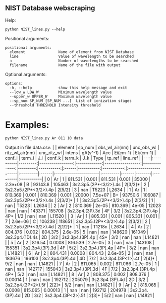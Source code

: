 ## NIST Database webscraping

Help:
```
python NIST_lines.py --help
```
Positional arguments:
```
positional arguments:
  element               Name of element from NIST Database
  line                  Value of wavelength to be searched
  n                     Number of wavelengths to be searched
  filename              Name of the file with output

```
Optional arguments:
```
options:
  -h, --help            show this help message and exit
  --low_w LOW_W         Minimum wavelength value
  --upper_w UPPER_W     Maximum wavelength value
  --sp_num SP_NUM [SP_NUM ...]  List of ionization stages
  --threshold THRESHOLD Intensity threshold
```

# Examples:
```
python NIST_lines.py Ar 811 10 data 
```

Output in file data.csv: 
|    | element   |   sp_num |   obs_wl_air(nm) |   unc_obs_wl |   ritz_wl_air(nm) |   unc_ritz_wl |   intens |   gA(s^-1) | Acc   |   Ei(cm-1) |   Ek(cm-1) | conf_i                | term_i   | J_i   | conf_k                | term_k   | J_k   |   Type | tp_ref   | line_ref   |
|---:|:----------|---------:|-----------------:|-------------:|------------------:|--------------:|---------:|-----------:|:------|-----------:|-----------:|:----------------------|:---------|:------|:----------------------|:---------|:------|-------:|:---------|:-----------|
|  0 | Ar        |        1 |          811.531 |       0.001  |           811.531 |       0.001   |    35000 |    2.3e+08 | B     |    93143.8 |     105463 | 3s2.3p5.(2P*<3/2>).4s | 2[3/2]*  | 2     | 3s2.3p5.(2P*<3/2>).4p | 2[5/2]   | 3     |    nan | T5223    | L2634      |
|  1 | Ar        |        1 |          810.369 |       0.001  |           810.369 |       0.001   |    20000 |    7.5e+07 | B+    |    93750.6 |     106087 | 3s2.3p5.(2P*<3/2>).4s | 2[3/2]*  | 1     | 3s2.3p5.(2P*<3/2>).4p | 2[3/2]   | 1     |    nan | T5223    | L2634      |
|  2 | Ar        |        2 |          810.369 |       2e-05  |           810.369 |       4e-05   |    12023 |  nan       | nan   |   143371   |     155708 | 3s2.3p4.(3P).3d       | 4F       | 3/2   | 3s2.3p4.(3P).4p       | 4P*      | 1/2   |    nan | nan      | L11520     |
|  3 | Ar        |        1 |          805.331 |       0.001  |           805.331 |       0.001   |        7 |    2.6e+06 | C     |   106238   |     118651 | 3s2.3p5.(2P*<3/2>).4p | 2[3/2]   | 2     | 3s2.3p5.(2P*<3/2>).4d | 2[1/2]*  | 1     |    nan | T1218n   | L2634      |
|  4 | Ar        |        2 |          804.376 |       0.002  |           804.375 |       2.6e-05 |        5 |  nan       | nan   |   148620   |     161049 | 3s2.3p4.(1D).4s       | 2D       | 3/2   | 3s2.3p4.(3P).4p       | 4S*      | 3/2   |    nan | nan      | L14821     |
|  5 | Ar        |        2 |          816.54  |       0.0008 |           816.539 |       2.7e-05 |        3 |  nan       | nan   |   143108   |     155351 | 3s2.3p4.(3P).3d       | 4F       | 5/2   | 3s2.3p4.(3P).4p       | 4P*      | 3/2   |    nan | nan      | L14821     |
|  6 | Ar        |        2 |          804.431 |       0.0008 |           804.43  |       2.6e-05 |        2 |  nan       | nan   |   183676   |     196103 | 3s2.3p4.(3P).4d       | 4D       | 7/2   | 3s2.3p4.(3P<1>).4f    | 2[4]*    | 9/2   |    nan | nan      | L14821     |
|  7 | Ar        |        2 |          811.065 |       0.002  |           811.066 |       2.7e-05 |        1 |  nan       | nan   |   142717   |     155043 | 3s2.3p4.(3P).3d       | 4F       | 7/2   | 3s2.3p4.(3P).4p       | 4P*      | 5/2   |    nan | nan      | L14821     |
|  8 | Ar        |        2 |          808.375 |       0.002  |           808.376 |       0.00014 |        1 |  nan       | nan   |   192712   |     205079 | 3s2.3p4.(3P).4d       | 2D       | 3/2   | 3s2.3p4.(3P<2>).5f    | 2[2]*    | 5/2   |    nan | nan      | L14821     |
|  9 | Ar        |        2 |          815.065 |       0.0008 |           815.065 |       0.00013 |        1 |  nan       | nan   |   192712   |     204978 | 3s2.3p4.(3P).4d       | 2D       | 3/2   | 3s2.3p4.(3P<2>).5f    | 2[3]*    | 5/2   |    nan | nan      | L14821     |
